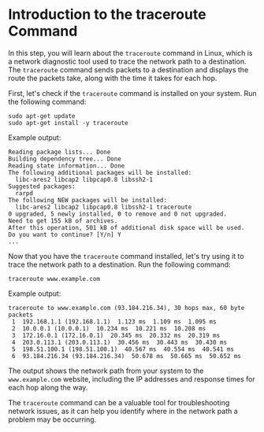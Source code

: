 # Introduction to the traceroute Command

In this step, you will learn about the `traceroute` command in Linux, which is a network diagnostic tool used to trace the network path to a destination. The `traceroute` command sends packets to a destination and displays the route the packets take, along with the time it takes for each hop.

First, let's check if the `traceroute` command is installed on your system. Run the following command:

```
sudo apt-get update
sudo apt-get install -y traceroute
```

Example output:

```
Reading package lists... Done
Building dependency tree... Done
Reading state information... Done
The following additional packages will be installed:
  libc-ares2 libcap2 libpcap0.8 libssh2-1
Suggested packages:
  rarpd
The following NEW packages will be installed:
  libc-ares2 libcap2 libpcap0.8 libssh2-1 traceroute
0 upgraded, 5 newly installed, 0 to remove and 0 not upgraded.
Need to get 155 kB of archives.
After this operation, 501 kB of additional disk space will be used.
Do you want to continue? [Y/n] Y
...
```

Now that you have the `traceroute` command installed, let's try using it to trace the network path to a destination. Run the following command:

```
traceroute www.example.com
```

Example output:

```
traceroute to www.example.com (93.184.216.34), 30 hops max, 60 byte packets
 1  192.168.1.1 (192.168.1.1)  1.123 ms  1.109 ms  1.095 ms
 2  10.0.0.1 (10.0.0.1)  10.234 ms  10.221 ms  10.208 ms
 3  172.16.0.1 (172.16.0.1)  20.345 ms  20.332 ms  20.319 ms
 4  203.0.113.1 (203.0.113.1)  30.456 ms  30.443 ms  30.430 ms
 5  198.51.100.1 (198.51.100.1)  40.567 ms  40.554 ms  40.541 ms
 6  93.184.216.34 (93.184.216.34)  50.678 ms  50.665 ms  50.652 ms
```

The output shows the network path from your system to the `www.example.com` website, including the IP addresses and response times for each hop along the way.

The `traceroute` command can be a valuable tool for troubleshooting network issues, as it can help you identify where in the network path a problem may be occurring.
